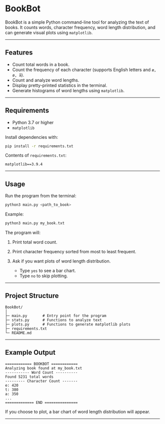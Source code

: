 # BookBot

BookBot is a simple Python command-line tool for analyzing the text of books. It counts words, character frequency, word length distribution, and can generate visual plots using `matplotlib`.

---

## Features

* Count total words in a book.
* Count the frequency of each character (supports English letters and `æ, ø, å`).
* Count and analyze word lengths.
* Display pretty-printed statistics in the terminal.
* Generate histograms of word lengths using `matplotlib`.

---

## Requirements

* Python 3.7 or higher
* `matplotlib`

Install dependencies with:

```bash
pip install -r requirements.txt
```

Contents of `requirements.txt`:

```
matplotlib==3.9.4
```

---

## Usage

Run the program from the terminal:

```bash
python3 main.py <path_to_book>
```

Example:

```bash
python3 main.py my_book.txt
```

The program will:

1. Print total word count.
2. Print character frequency sorted from most to least frequent.
3. Ask if you want plots of word length distribution.

   * Type `yes` to see a bar chart.
   * Type `no` to skip plotting.

---

## Project Structure

```
BookBot/
│
├─ main.py       # Entry point for the program
├─ stats.py      # Functions to analyze text
├─ plots.py      # Functions to generate matplotlib plots
├─ requirements.txt
└─ README.md
```

---

## Example Output

```
============ BOOKBOT ============
Analyzing book found at my_book.txt
----------- Word Count ----------
Found 5231 total words
--------- Character Count -------
e: 420
t: 380
a: 350
...
============= END ===============
```

If you choose to plot, a bar chart of word length distribution will appear.

---
